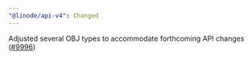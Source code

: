 ```yaml
---
"@linode/api-v4": Changed
---
```


Adjusted several OBJ types to accommodate forthcoming API changes ([#9996](https://github.com/linode/manager/pull/9996))
